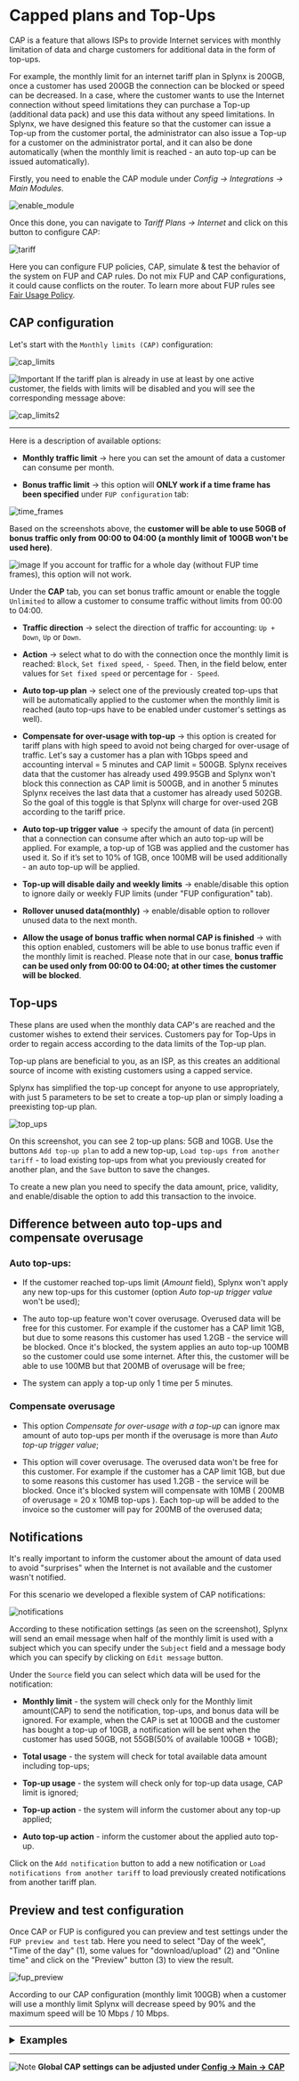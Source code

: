 Capped plans and Top-Ups
===

CAP is a feature that allows ISPs to provide Internet services with monthly limitation of data and charge customers for additional data in the form of top-ups.

For example, the monthly limit for an internet tariff plan in Splynx is 200GB, once a customer has used 200GB the connection can be blocked or speed can be decreased. In a case, where the customer wants to use the Internet connection without speed limitations they can purchase a Top-up (additional data pack) and use this data without any speed limitations. In Splynx, we have designed this feature so that the customer can issue a Top-up from the customer portal, the administrator can also issue a Top-up for a customer on the administrator portal, and it can also be done automatically (when the monthly limit is reached - an auto top-up can be issued automatically).

Firstly, you need to enable the CAP module under _Config → Integrations → Main Modules_.

![enable_module](enable_module.png)

Once this done, you can navigate to _Tariff Plans → Internet_ and click on this button to configure CAP:

![tariff](tariff.png)

Here you can configure FUP policies, CAP, simulate & test the behavior of the system on FUP and CAP rules. Do not mix FUP and CAP configurations, it could cause conflicts on the router. To learn more about FUP rules see [Fair Usage Policy](configuring_tariff_plans/fair_usage_policy/fair_usage_policy.md).

## CAP configuration

Let's start with the `Monthly limits (CAP)` configuration:

![cap_limits](cap_limits.png)

<icon class="image-icon">![Important](warning.png)</icon>
If the tariff plan is already in use at least by one active customer, the fields with limits will be disabled and you will see the corresponding message above:

![cap_limits2](cap_limits2.png)

******************************************************************
Here is a description of available options:

* **Monthly traffic limit** → here you can set the amount of data a customer can consume per month.

* **Bonus traffic limit** → this option will **ONLY work if a time frame has been specified** under `FUP configuration` tab:

![time_frames](fup_time_frames.png)

Based on the screenshots above, the **customer will be able to use 50GB of bonus traffic only from 00:00 to 04:00 (a monthly limit of 100GB won't be used here)**.

<icon class="image-icon">![image](warning.png)</icon> If you account for traffic for a whole day (without FUP time frames), this option will not work.

Under the **CAP** tab, you can set bonus traffic amount or enable the toggle `Unlimited` to allow a customer to consume traffic without limits from 00:00 to 04:00.

* **Traffic direction** → select the direction of traffic for accounting: `Up + Down`, `Up` or `Down`.

* **Action** → select what to do with the connection once the monthly limit is reached: `Block`, `Set fixed speed`, `- Speed`. Then, in the field below, enter values for `Set fixed speed` or percentage for `- Speed`.

* **Auto top-up plan** → select one of the previously created top-ups that will be automatically applied to the customer when the monthly limit is reached (auto top-ups have to be enabled under customer's settings as well).

* **Compensate for over-usage with top-up** → this option is created for tariff plans with high speed to avoid not being charged for over-usage of traffic. Let's say a customer has a plan with 1Gbps speed and accounting interval = 5 minutes and CAP limit = 500GB. Splynx receives data that the customer has already used 499.95GB and Splynx won't block this connection as CAP limit is 500GB, and in another 5 minutes Splynx receives the last data that a customer has already used 502GB. So the goal of this toggle is that Splynx will charge for over-used 2GB according to the tariff price.

* **Auto top-up trigger value** → specify the amount of data (in percent) that a connection can consume after which an auto top-up will be applied. For example, a top-up of 1GB was applied and the customer has used it. So if it’s set to 10% of 1GB, once 100MB will be used additionally - an auto top-up will be applied.

* **Top-up will disable daily and weekly limits** → enable/disable this option to ignore daily or weekly FUP limits (under "FUP configuration" tab).

* **Rollover unused data(monthly)** → enable/disable option to rollover unused data to the next month.

* **Allow the usage of bonus traffic when normal CAP is finished** → with this option enabled, customers will be able to use bonus traffic even if the monthly limit is reached. Please note that in our case, **bonus traffic can be used only from 00:00 to 04:00; at other times the customer will be blocked**.

## Top-ups

These plans are used when the monthly data CAP's are reached and the customer wishes to extend their services. Customers pay for Top-Ups in order to regain access according to the data limits of the Top-up plan.

Top-up plans are beneficial to you, as an ISP, as this creates an additional source of income with existing customers using a capped service.

Splynx has simplified the top-up concept for anyone to use appropriately, with just 5 parameters to be set to create a top-up plan or simply loading a preexisting top-up plan.

![top_ups](top_ups.png)

On this screenshot, you can see 2 top-up plans: 5GB and 10GB. Use the buttons `Add top-up plan` to add a new top-up, `Load top-ups from another tariff` - to load existing top-ups from what you previously created for another plan, and the `Save` button to save the changes.

To create a new plan you need to specify the data amount, price, validity, and enable/disable the option to add this transaction to the invoice.

## Difference between auto top-ups and compensate overusage

### Auto top-ups:

* If the customer reached top-ups limit (*Amount* field), Splynx won't apply any new top-ups for this customer (option *Auto top-up trigger value* won't be used);

* The auto top-up feature won't cover overusage. Overused data will be free for this customer. For example if the customer has a CAP limit 1GB, but due to some reasons this customer has used 1.2GB - the service will be blocked. Once it's blocked, the system applies an auto top-up 100MB so the customer could use some internet. After this, the customer will be able to use 100MB but that 200MB of overusage will be free;

* The system can apply a top-up only 1 time per 5 minutes.

### Compensate overusage

* This option *Compensate for over-usage with a top-up* can ignore max amount of auto top-ups per month if the overusage is more than *Auto top-up trigger value*;

* This option will cover overusage. The overused data won't be free for this customer. For example if the customer has a CAP limit 1GB, but due to some reasons this customer has used 1.2GB - the service will be blocked. Once it's blocked system will compensate with 10MB ( 200MB of overusage = 20 x 10MB top-ups ). Each top-up will be added to the invoice so the customer will pay for 200MB of the overused data;

## Notifications

It's really important to inform the customer about the amount of data used to avoid "surprises" when the Internet is not available and the customer wasn't notified.

For this scenario we developed a flexible system of CAP notifications:

![notifications](notification.png)

According to these notification settings (as seen on the screenshot), Splynx will send an email message when half of the monthly limit is used with a subject which you can specify under the `Subject` field and a message body which you can specify by clicking on `Edit message` button.

Under the `Source` field you can select which data will be used for the notification:

* **Monthly limit** - the system will check only for the Monthly limit amount(CAP) to send the notification, top-ups, and bonus data will be ignored. For example, when the CAP is set at 100GB and the customer has bought a top-up of 10GB, a notification will be sent when the customer has used 50GB, not 55GB(50% of available 100GB + 10GB);

* **Total usage** - the system will check for total available data amount including top-ups;

* **Top-up usage** - the system will check only for top-up data usage, CAP limit is ignored;

* **Top-up action** - the system will inform the customer about any top-up applied;

* **Auto top-up action** - inform the customer about the applied auto top-up.

Click on the `Add notification` button to add a new notification or `Load notifications from another tariff` to load previously created notifications from another tariff plan.


## Preview and test configuration

Once CAP or FUP is configured you can preview and test settings under the `FUP preview and test` tab. Here you need to select "Day of the week", "Time of the day" (1), some values for "download/upload" (2) and "Online time" and click on the "Preview" button (3) to view the result.

![fup_preview](fup_preview.png)

According to our CAP configuration (monthly limit 100GB) when a customer will use a monthly limit Splynx will decrease speed by 90% and the maximum speed will be 10 Mbps / 10 Mbps.

****************************************************************
<details style="font-size: 18px">
<summary><b>Examples</b></summary>
<div markdown="1">

Let's add an internet service with a monthly limit for the customer:

![service_limits](service_limits.png)

So the customer has a 100GB monthly limit + 50GB bonus available only from 00:00 to 04:00 according to tariff plan settings.

On the customer main information page we now have this window with personal CAP settings:

![customer_cap](customer_cap.png)

* **Auto top-up** - enable/disable auto top-ups;

* **Auto top-up plans** - select a top-up plan that will be applied automatically (if auto top-up is enabled);

* **Limitation type** - select the type of limitation to apply the number of top-ups per month too;

* **Max number of top-ups per month** - set max amount of top-ups per month;

* **Transfer usage to the new service** - enable/disable the transfer of unused top-up data to a new service in case of plan change.

Using the button `History` you can see top-up data history (top-ups, rollover data, transfers of data) for a specific period of time:

![history](top_up_history.png)

Using the button `Top-up` you can apply a top-up manually for a customer:

![top-up](add_cap.png)

Here you can select one of the available top-up plans OR set an amount (quantity), price or validity period manually.

The transaction is added to the list of transactions since the toggle to add transaction to invoice is disabled and the amount will be debited to the customer's account. If this toggle is enabled the transaction will be added to the customers' next generated invoice.

To remove an amount of data that was added by the top-up use the `Remove` button.

It is possible to add bonus data using the `Add bonus data` button:

![bonus](bonus.png)

![add_bonus](add_bonus.png)

Just select the service, the amount of data, validity, and click on the `Add` button.

You can track bonus data history by clicking on the `Bonus history` button.

With a top-up applied and bonus data a customer's service will look like this:

![service_with_cap_bonus](service_with_cap_bonus.png)

**NOTE!** Bonus data will be available for use only on off-peak hours (00:00 - 04:00 according to tariff plan settings). If you want to bypass this, simply set the top-up price to 0.

## What customer will see in their portal

The look and feel can be customized according to which items you want to display to a customer but in this case, we have enabled displaying of all items related to traffic amount, CAP, and FUP so the customer will be able to see their available and used data directly on their dashboard:

![portal_dashboard](portal_dashboard.png)

Under `Services → Top-up` the customer can enable/disable auto top-up issuing, select auto top-up plan (we disabled this option in our example) and issue a top-up manually:

![portal_topup](portal_topup.png)

For this option to be available, permissions in the portal should be granted for customers to have access to this feature. To grant access, navigate to _Config → Main → Portal_ and select "Per partner settings". There are two sections to grant access for customers to perform top-ups:

![topup_config](top_up_config.png)

**Top-up settings** - Permissions regarding auto top-up plans made available to the customer tariffs and how they can interact with these fields:

* **Enable** - allow/deny the ability to perform auto top-ups;

* **Auto Top-up** - select the level of access/ability to use the Auto top-up feature (View, Edit, All selected);

* **Auto top-up plans** - select the level of access/ability to use plans (View, Edit, All selected);

* **Limitation type** - select the level of access/ability to change limitation types (View, Edit, All selected);

* **Max number of top-ups per month** - select the level of access/ability to change the maximum allowed top-ups per month (View, Edit, All selected).


**Manual Top-up** settings - These are permissions and actions for customers to create top-ups manually and how they can interact:

* **Enable** - allow/deny the ability to make manual top-ups;

* **Create finance document** - which type of documents to create for the applied/requested top-up;

* **Pay before top-up** - select whether the customer has to pay for the top-up before the data can be used or not.


</div>
</details>

**********************************************************************
<icon class="image-icon">![Note](note.png)</icon>
**Global CAP settings can be adjusted under [Config → Main → CAP](configuration/main_configuration/cap/cap.md)**
